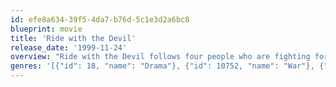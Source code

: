 ```yaml
---
id: efe8a634-39f5-4da7-b76d-5c1e3d2a6bc8
blueprint: movie
title: 'Ride with the Devil'
release_date: '1999-11-24'
overview: "Ride with the Devil follows four people who are fighting for truth and justice amidst the turmoil of the American Civil War. Director Ang Lee takes us to a no man's land on the Missouri/Kansas border where a staunch loyalist, an immigrant's son, a freed slave, and a young widow form an unlikely friendship as they learn how to survive in an uncertain time. In a place without rules and redefine the meaning of bravery and honor."
genres: '[{"id": 18, "name": "Drama"}, {"id": 10752, "name": "War"}, {"id": 10749, "name": "Romance"}, {"id": 37, "name": "Western"}]'
---
```

